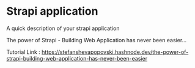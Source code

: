# Strapi application

A quick description of your strapi application

The power of Strapi - Building Web Application has never been easier...

Tutorial Link : https://stefanshevapopovski.hashnode.dev/the-power-of-strapi-building-web-application-has-never-been-easier
